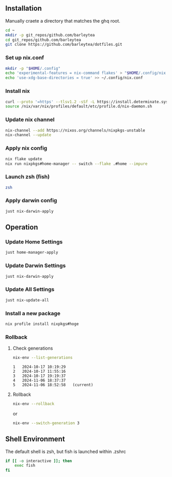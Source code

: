 ## Installation

Manually craete a directory that matches the ghq root.

```sh
cd ~
mkdir -p git_repos/github.com/barleytea
cd git_repos/github.com/barleytea
git clone https://github.com/barleytea/dotfiles.git
```

### Set up nix.conf

```sh
mkdir -p "$HOME/.config"
echo 'experimental-features = nix-command flakes' > "$HOME/.config/nix.conf"
echo 'use-xdg-base-directories = true' >> ~/.config/nix.conf
```

### Install nix

```sh
curl --proto '=https' --tlsv1.2 -sSf -L https://install.determinate.systems/nix | sh -s -- install --no-confirm
source /nix/var/nix/profiles/default/etc/profile.d/nix-daemon.sh
```

### Update nix channel

```sh
nix-channel --add https://nixos.org/channels/nixpkgs-unstable
nix-channel --update
```

### Apply nix config

```sh
nix flake update
nix run nixpkgs#home-manager -- switch --flake .#home --impure
```

### Launch zsh (fish)

```sh
zsh
```

### Apply darwin config

```sh
just nix-darwin-apply
```

## Operation

### Update Home Settings

```sh
just home-manager-apply
```

### Update Darwin Settings

```sh
just nix-darwin-apply
```

### Update All Settings

```sh
just nix-update-all
```

### Install a new package

```sh
nix profile install nixpkgs#hoge
```

### Rollback

1. Check generations 

    ```sh
    nix-env --list-generations
    ```

    ```
    1   2024-10-17 10:19:29   
    2   2024-10-17 11:55:16   
    3   2024-10-17 19:19:37   
    4   2024-11-06 18:37:37   
    5   2024-11-06 18:52:58   (current)
    ```

1. Rollback

    ```sh
    nix-env --rollback
    ```

    or

    ```sh
    nix-env --switch-generation 3
    ```

## Shell Environment

The default shell is zsh, but fish is launched within .zshrc

```sh
if [[ -o interactive ]]; then
    exec fish
fi
```
